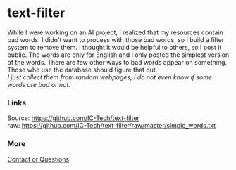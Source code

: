 # text-filter
While I were working on an AI project, I realized that my resources contain bad words. I didn't want to process with those bad words, so I build a filter system to remove them. I thought it would be helpful to others, so I post it public. The words are only for English and I only posted the simplest version of the words. There are few other ways to bad words appear on something. Those who use the database should figure that out.  
*I just collect them from random webpages, I do not even know if some words are bad or not.*

### Links
Source: <https://github.com/IC-Tech/text-filter><br>
raw: <https://github.com/IC-Tech/text-filter/raw/master/simple_words.txt>

### More
[Contact or Questions](mailto:imesh1chamara@gmail.com)
